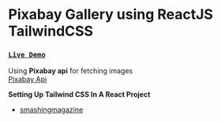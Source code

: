 # Pixabay Gallery using ReactJS TailwindCSS

### [`Live Demo`](https://loving-payne-a63f0f.netlify.app/)

Using **Pixabay api** for fetching images<br />
[Pixabay Api](https://pixabay.com/api/docs/)

**Setting Up Tailwind CSS In A React Project** 
- [smashingmagazine](https://www.smashingmagazine.com/2020/02/tailwindcss-react-project/)